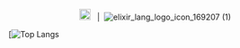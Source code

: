  &nbsp;&nbsp;&nbsp;&nbsp;&nbsp;&nbsp;&nbsp;&nbsp;&nbsp;&nbsp;&nbsp;&nbsp;&nbsp;&nbsp;&nbsp;&nbsp;&nbsp;&nbsp;&nbsp;&nbsp;&nbsp;&nbsp;&nbsp;&nbsp;&nbsp;&nbsp;&nbsp;&nbsp;&nbsp;&nbsp;&nbsp;&nbsp;<a href="https://www.ruby-lang.org" emoji-code="Ruby"><img class="emojidex-emoji" src="https://cdn.emojidex.com/emoji/seal/Ruby.png" emoji-code="Ruby" alt="Ruby" width="20" height="20" /></a> &nbsp; | &nbsp;![elixir_lang_logo_icon_169207 (1)](https://user-images.githubusercontent.com/55746476/142762743-ac6d2c0b-48a4-48d0-a403-4b41cc00729e.png)


[![Top Langs](https://github-readme-stats.vercel.app/api/top-langs/?username=shayanholakouee&layout=compact&theme=midnight-purple)



<!--
**shayanholakouee/shayanholakouee** is a ✨ _special_ ✨ repository because its `README.md` (this file) appears on your GitHub profile.

Here are some ideas to get you started:

- 🔭 I’m currently working on ...
- 🌱 I’m currently learning ...
- 👯 I’m looking to collaborate on ...
- 🤔 I’m looking for help with ...
- 💬 Ask me about ...
- 📫 How to reach me: ...
- 😄 Pronouns: ...
- ⚡ Fun fact: ...
-->
